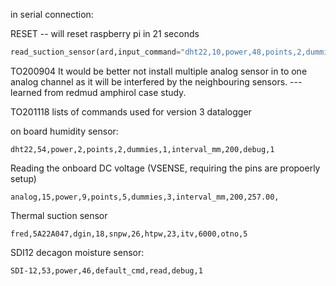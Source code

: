 
in serial connection:

RESET  -- will reset raspberry pi in 21 seconds




```python
read_suction_sensor(ard,input_command="dht22,10,power,48,points,2,dummies,1,interval_mm,200,debug,1",names_address={'humidity':11,'temp_air':10},delimiter=',')
```


TO200904 It would be better not install multiple analog sensor in to one analog channel as it will be interfered by the neighbouring sensors. --- learned from redmud amphirol case study.


TO201118 lists of commands used for version 3 datalogger

on board humidity sensor:

```
dht22,54,power,2,points,2,dummies,1,interval_mm,200,debug,1
```


Reading the onboard DC voltage (VSENSE, requiring the pins are propoerly setup)
```
analog,15,power,9,points,5,dummies,3,interval_mm,200,257.00,
```


Thermal suction sensor
```
fred,5A22A047,dgin,18,snpw,26,htpw,23,itv,6000,otno,5
```

SDI12 decagon moisture sensor:

```
SDI-12,53,power,46,default_cmd,read,debug,1
```




